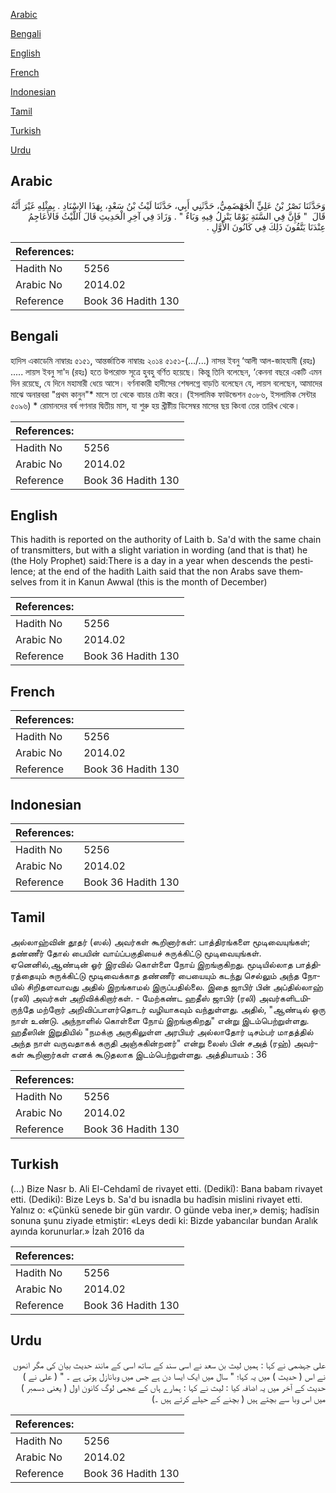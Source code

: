 [Arabic](#arabic)

[Bengali](#bengali)

[English](#english)

[French](#french)

[Indonesian](#indonesian)

[Tamil](#tamil)

[Turkish](#turkish)

[Urdu](#urdu)

## Arabic


<div dir="rtl" lang="ar" style={{fontSize:'larger',backgroundColor:'#f8f9fa',padding:20}}>
وَحَدَّثَنَا نَصْرُ بْنُ عَلِيٍّ الْجَهْضَمِيُّ، حَدَّثَنِي أَبِي، حَدَّثَنَا لَيْثُ بْنُ سَعْدٍ، بِهَذَا الإِسْنَادِ ‏.‏ بِمِثْلِهِ غَيْرَ أَنَّهُ قَالَ ‏ "‏ فَإِنَّ فِي السَّنَةِ يَوْمًا يَنْزِلُ فِيهِ وَبَاءٌ ‏"‏ ‏.‏ وَزَادَ فِي آخِرِ الْحَدِيثِ قَالَ اللَّيْثُ فَالأَعَاجِمُ عِنْدَنَا يَتَّقُونَ ذَلِكَ فِي كَانُونَ الأَوَّلِ ‏.‏
</div>
<div style={{backgroundColor:'#f8f9fa',padding:20, marginBottom: 10}}><table> <thead> <tr> <th>References:</th> <th></th> </tr> </thead> <tbody><tr><td>Hadith No</td><td>5256</td></tr><tr><td>Arabic No</td><td>2014.02</td></tr><tr><td>Reference</td><td>Book 36 Hadith 130</td></tr></tbody></table></div>

## Bengali


<div dir="ltr" lang="bn" style={{fontSize:'larger',backgroundColor:'#f8f9fa',padding:20}}>
হাদিস একাডেমি নাম্বারঃ ৫১৫১, আন্তর্জাতিক নাম্বারঃ ২০১৪ ৫১৫১-(…/...) নাসর ইবনু ‘আলী আল-জাহযামী (রহঃ) ..... লায়স ইবনু সা'দ (রহঃ) হতে উপরোক্ত সূত্রে হুবহু বর্ণিত হয়েছে। কিন্তু তিনি বলেছেন, ‘কেননা বছরে একটি এমন দিন রয়েছে, যে দিনে মহামারী ধেয়ে আসে। বর্ণনাকারী হাদীসের শেষলগ্নে বাড়তি বলেছেন যে, লায়স বলেছেন, আমাদের মাঝে অনারবরা "প্রথম কানুন"* মাসে তা থেকে বাচার চেষ্টা করে। (ইসলামিক ফাউন্ডেশন ৫০৮৬, ইসলামিক সেন্টার ৫০৯৬) * রোমানদের বর্ষ গণনার দ্বিতীয় মাস, যা শুরু হয় খ্ৰীষ্টীয় ডিসেম্বর মাসের ছয় কিংবা তের তারিখ থেকে।
</div>
<div style={{backgroundColor:'#f8f9fa',padding:20, marginBottom: 10}}><table> <thead> <tr> <th>References:</th> <th></th> </tr> </thead> <tbody><tr><td>Hadith No</td><td>5256</td></tr><tr><td>Arabic No</td><td>2014.02</td></tr><tr><td>Reference</td><td>Book 36 Hadith 130</td></tr></tbody></table></div>

## English


<div dir="ltr" lang="en" style={{fontSize:'larger',backgroundColor:'#f8f9fa',padding:20}}>
This hadith is reported on the authority of Laith b. Sa'd with the same chain of transmitters, but with a slight variation in wording (and that is that) he (the Holy Prophet) said:There is a day in a year when descends the pestilence; at the end of the hadith Laith said that the non Arabs save themselves from it in Kanun Awwal (this is the month of December)
</div>
<div style={{backgroundColor:'#f8f9fa',padding:20, marginBottom: 10}}><table> <thead> <tr> <th>References:</th> <th></th> </tr> </thead> <tbody><tr><td>Hadith No</td><td>5256</td></tr><tr><td>Arabic No</td><td>2014.02</td></tr><tr><td>Reference</td><td>Book 36 Hadith 130</td></tr></tbody></table></div>

## French


<div dir="ltr" lang="fr" style={{fontSize:'larger',backgroundColor:'#f8f9fa',padding:20}}>

</div>
<div style={{backgroundColor:'#f8f9fa',padding:20, marginBottom: 10}}><table> <thead> <tr> <th>References:</th> <th></th> </tr> </thead> <tbody><tr><td>Hadith No</td><td>5256</td></tr><tr><td>Arabic No</td><td>2014.02</td></tr><tr><td>Reference</td><td>Book 36 Hadith 130</td></tr></tbody></table></div>

## Indonesian


<div dir="ltr" lang="id" style={{fontSize:'larger',backgroundColor:'#f8f9fa',padding:20}}>

</div>
<div style={{backgroundColor:'#f8f9fa',padding:20, marginBottom: 10}}><table> <thead> <tr> <th>References:</th> <th></th> </tr> </thead> <tbody><tr><td>Hadith No</td><td>5256</td></tr><tr><td>Arabic No</td><td>2014.02</td></tr><tr><td>Reference</td><td>Book 36 Hadith 130</td></tr></tbody></table></div>

## Tamil


<div dir="ltr" lang="ta" style={{fontSize:'larger',backgroundColor:'#f8f9fa',padding:20}}>
அல்லாஹ்வின் தூதர் (ஸல்) அவர்கள் கூறினார்கள்: பாத்திரங்களை மூடிவையுங்கள்; தண்ணீர் தோல் பையின் வாய்ப்பகுதியைச் சுருக்கிட்டு மூடிவையுங்கள். ஏனெனில்,ஆண்டின் ஓர் இரவில் கொள்ளை நோய் இறங்குகிறது. மூடியில்லாத பாத்திரத்தையும் சுருக்கிட்டு மூடிவைக்காத தண்ணீர் பையையும் கடந்து செல்லும் அந்த நோயில் சிறிதளவாவது அதில் இறங்காமல் இருப்பதில்லை. இதை ஜாபிர் பின் அப்தில்லாஹ் (ரலி) அவர்கள் அறிவிக்கிறார்கள். - மேற்கண்ட ஹதீஸ் ஜாபிர் (ரலி) அவர்களிடமிருந்தே மற்றோர் அறிவிப்பாளர்தொடர் வழியாகவும் வந்துள்ளது. அதில், "ஆண்டில் ஒரு நாள் உண்டு. அந்நாளில் கொள்ளை நோய் இறங்குகிறது" என்று இடம்பெற்றுள்ளது. ஹதீஸின் இறுதியில் "நமக்கு அருகிலுள்ள அரபியர் அல்லாதோர் டிசம்பர் மாதத்தில் அந்த நாள் வருவதாகக் கருதி அஞ்சுகின்றனர்" என்று லைஸ் பின் சஅத் (ரஹ்) அவர்கள் கூறினார்கள் எனக் கூடுதலாக இடம்பெற்றுள்ளது. அத்தியாயம் : 36
</div>
<div style={{backgroundColor:'#f8f9fa',padding:20, marginBottom: 10}}><table> <thead> <tr> <th>References:</th> <th></th> </tr> </thead> <tbody><tr><td>Hadith No</td><td>5256</td></tr><tr><td>Arabic No</td><td>2014.02</td></tr><tr><td>Reference</td><td>Book 36 Hadith 130</td></tr></tbody></table></div>

## Turkish


<div dir="ltr" lang="tr" style={{fontSize:'larger',backgroundColor:'#f8f9fa',padding:20}}>
(…) Bize Nasr b. Ali El-Cehdamî de rivayet etti. (Dedikî): Bana babam rivayet etti. (Dediki): Bize Leys b. Sa'd bu isnadla bu hadîsin mislini rivayet etti. Yalnız o: «Çünkü senede bir gün vardır. O günde veba iner,» demiş; hadîsin sonuna şunu ziyade etmiştir: «Leys dedi ki: Bizde yabancılar bundan Aralık ayında korunurlar.» İzah 2016 da
</div>
<div style={{backgroundColor:'#f8f9fa',padding:20, marginBottom: 10}}><table> <thead> <tr> <th>References:</th> <th></th> </tr> </thead> <tbody><tr><td>Hadith No</td><td>5256</td></tr><tr><td>Arabic No</td><td>2014.02</td></tr><tr><td>Reference</td><td>Book 36 Hadith 130</td></tr></tbody></table></div>

## Urdu


<div dir="rtl" lang="ur" style={{fontSize:'larger',backgroundColor:'#f8f9fa',padding:20}}>
علی جہضمی نے کہا : ہمیں لیث بن سعد نے اسی سند کے ساتھ اسی کے مانند حدیث بیان کی مگر انھوں نے اس ( حدیث ) میں یہ کہا؛ " سال میں ایک ایسا دن ہے جس میں وبانازل ہوتی ہے ۔ " ( علی نے ) حدیث کے آخر میں یہ اضافہ کیا : لیث نے کہا : ہمارے ہاں کے عجمی لوگ کانون اول ( یعنی دسمبر ) میں اس وبا سے بچتے ہیں ( بچنے کے حیلے کرتے ہیں ۔)
</div>
<div style={{backgroundColor:'#f8f9fa',padding:20, marginBottom: 10}}><table> <thead> <tr> <th>References:</th> <th></th> </tr> </thead> <tbody><tr><td>Hadith No</td><td>5256</td></tr><tr><td>Arabic No</td><td>2014.02</td></tr><tr><td>Reference</td><td>Book 36 Hadith 130</td></tr></tbody></table></div>